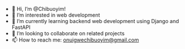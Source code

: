 - 👋 Hi, I’m @Chibuoyim!
- 👀 I’m interested in web development 
- 🌱 I’m currently learning backend web development using Django and FastAPI
- 💞️ I’m looking to collaborate on related projects
- 📫 How to reach me: onuigwechibuoyim@gmail.com

<!---
Chibuoyimm/Chibuoyimm is a ✨ special ✨ repository because its `README.md` (this file) appears on your GitHub profile.
You can click the Preview link to take a look at your changes.
--->
